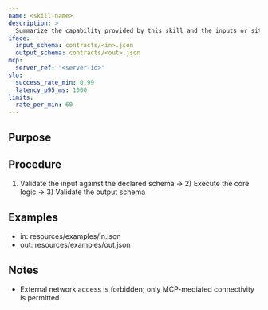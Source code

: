 ```yaml
---
name: <skill-name>
description: >
  Summarize the capability provided by this skill and the inputs or situations that trigger it.
iface:
  input_schema: contracts/<in>.json
  output_schema: contracts/<out>.json
mcp:
  server_ref: "<server-id>"
slo:
  success_rate_min: 0.99
  latency_p95_ms: 1000
limits:
  rate_per_min: 60
---
```


## Purpose
## Procedure
1) Validate the input against the declared schema -> 2) Execute the core logic -> 3) Validate the output schema
## Examples
- in:  resources/examples/in.json
- out: resources/examples/out.json
## Notes
- External network access is forbidden; only MCP-mediated connectivity is permitted.
